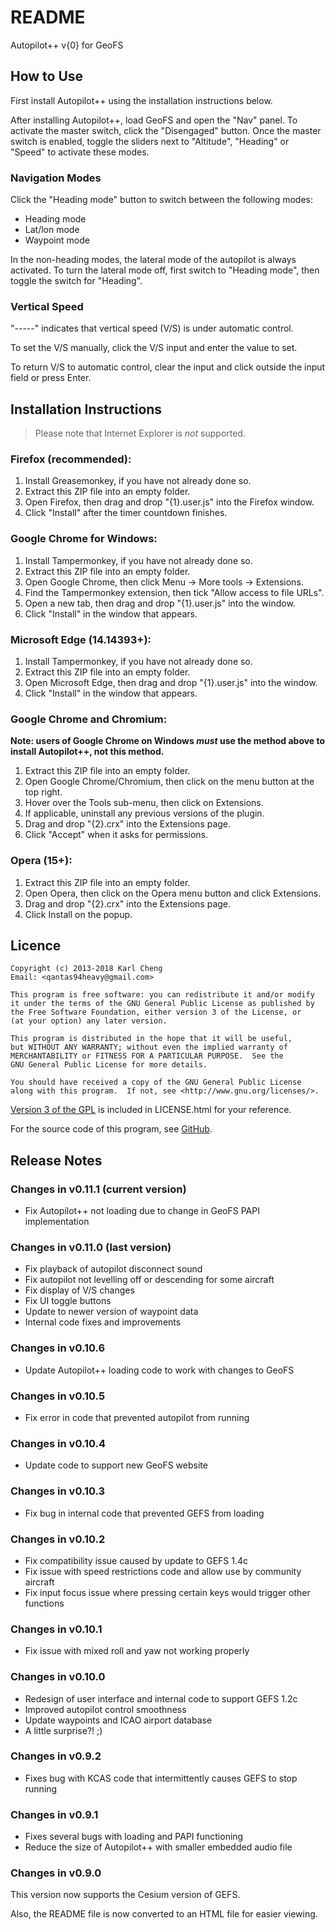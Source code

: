 README
======

Autopilot++ v{0} for GeoFS

How to Use
----------

First install Autopilot++ using the installation instructions below.

After installing Autopilot++, load GeoFS and open the "Nav" panel.  To activate
the master switch, click the "Disengaged" button.  Once the master switch is
enabled, toggle the sliders next to "Altitude", "Heading" or "Speed" to
activate these modes.

### Navigation Modes

Click the "Heading mode" button to switch between the following modes:

 - Heading mode
 - Lat/lon mode
 - Waypoint mode

In the non-heading modes, the lateral mode of the autopilot is
always activated.  To turn the lateral mode off, first switch to
"Heading mode", then toggle the switch for "Heading".

### Vertical Speed

"-----" indicates that vertical speed (V/S) is under automatic control.

To set the V/S manually, click the V/S input and enter the value to set.

To return V/S to automatic control, clear the input and click outside the
input field or press Enter.

Installation Instructions
-------------------------

> Please note that Internet Explorer is *not* supported.

### Firefox (recommended):

1. Install Greasemonkey, if you have not already done so.
2. Extract this ZIP file into an empty folder.
3. Open Firefox, then drag and drop "{1}.user.js" into the Firefox window.
4. Click "Install" after the timer countdown finishes.

### Google Chrome for Windows:

1. Install Tampermonkey, if you have not already done so.
2. Extract this ZIP file into an empty folder.
3. Open Google Chrome, then click Menu -> More tools -> Extensions.
4. Find the Tampermonkey extension, then tick "Allow access to file URLs".
5. Open a new tab, then drag and drop "{1}.user.js" into the window.
6. Click "Install" in the window that appears.

### Microsoft Edge (14.14393+):

1. Install Tampermonkey, if you have not already done so.
2. Extract this ZIP file into an empty folder.
5. Open Microsoft Edge, then drag and drop "{1}.user.js" into the window.
6. Click "Install" in the window that appears.

### Google Chrome and Chromium:

**Note: users of Google Chrome on Windows _must_ use the method above to
install Autopilot++, not this method.**

1. Extract this ZIP file into an empty folder.
2. Open Google Chrome/Chromium, then click on the menu button at the top right.
3. Hover over the Tools sub-menu, then click on Extensions.
4. If applicable, uninstall any previous versions of the plugin.
5. Drag and drop "{2}.crx" into the Extensions page.
6. Click "Accept" when it asks for permissions.

### Opera (15+):

1. Extract this ZIP file into an empty folder.
2. Open Opera, then click on the Opera menu button and click Extensions.
3. Drag and drop "{2}.crx" into the Extensions page.
4. Click Install on the popup.

Licence
-------

    Copyright (c) 2013-2018 Karl Cheng
    Email: <qantas94heavy@gmail.com>

    This program is free software: you can redistribute it and/or modify
    it under the terms of the GNU General Public License as published by
    the Free Software Foundation, either version 3 of the License, or
    (at your option) any later version.

    This program is distributed in the hope that it will be useful,
    but WITHOUT ANY WARRANTY; without even the implied warranty of
    MERCHANTABILITY or FITNESS FOR A PARTICULAR PURPOSE.  See the
    GNU General Public License for more details.

    You should have received a copy of the GNU General Public License
    along with this program.  If not, see <http://www.gnu.org/licenses/>.

[Version 3 of the GPL][1] is included in LICENSE.html for your reference.

For the source code of this program, see [GitHub][2].

  [1]: http://www.gnu.org/licenses/gpl-3.0.html
  [2]: http://github.com/Qantas94Heavy/autopilot-pp

Release Notes
-------------

### Changes in v0.11.1 (current version)

 - Fix Autopilot++ not loading due to change in GeoFS PAPI implementation

### Changes in v0.11.0 (last version)

 - Fix playback of autopilot disconnect sound
 - Fix autopilot not levelling off or descending for some aircraft
 - Fix display of V/S changes
 - Fix UI toggle buttons
 - Update to newer version of waypoint data
 - Internal code fixes and improvements

### Changes in v0.10.6

 - Update Autopilot++ loading code to work with changes to GeoFS

### Changes in v0.10.5

 - Fix error in code that prevented autopilot from running

### Changes in v0.10.4

 - Update code to support new GeoFS website

### Changes in v0.10.3

 - Fix bug in internal code that prevented GEFS from loading

### Changes in v0.10.2

 - Fix compatibility issue caused by update to GEFS 1.4c
 - Fix issue with speed restrictions code and allow use by community aircraft
 - Fix input focus issue where pressing certain keys would trigger other functions

### Changes in v0.10.1

 - Fix issue with mixed roll and yaw not working properly

### Changes in v0.10.0

 - Redesign of user interface and internal code to support GEFS 1.2c
 - Improved autopilot control smoothness
 - Update waypoints and ICAO airport database
 - A little surprise?! ;)

### Changes in v0.9.2

 - Fixes bug with KCAS code that intermittently causes GEFS to stop running

### Changes in v0.9.1

 - Fixes several bugs with loading and PAPI functioning
 - Reduce the size of Autopilot++ with smaller embedded audio file

### Changes in v0.9.0

This version now supports the Cesium version of GEFS.

Also, the README file is now converted to an HTML file for easier viewing.

